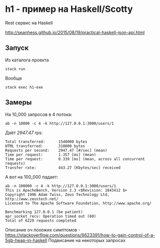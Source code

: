 # h1 - пример на Haskell/Scotty

Rest сервис на Haskell

http://seanhess.github.io/2015/08/19/practical-haskell-json-api.html

## Запуск

Из каталога проекта
```
stack run
```

Вообще
```
stack exec h1-exe
```

## Замеры

На 10_000 запросов в 4 потока:
```
ab -n 10000 -c 4 -k http://127.0.0.1:3000/users/1
```
Даёт _2947.47_ rps:
```
Total transferred:      1540000 bytes
HTML transferred:       310000 bytes
Requests per second:    2947.47 [#/sec] (mean)
Time per request:       1.357 [ms] (mean)
Time per request:       0.339 [ms] (mean, across all concurrent requests)
Transfer rate:          443.27 [Kbytes/sec] received
```

А вот на 100_000 падает:
```
ab -n 100000 -c 4 -k http://127.0.0.1:3000/users/1
This is ApacheBench, Version 2.3 <$Revision: 1843412 $>
Copyright 1996 Adam Twiss, Zeus Technology Ltd, http://www.zeustech.net/
Licensed to The Apache Software Foundation, http://www.apache.org/

Benchmarking 127.0.0.1 (be patient)
apr_socket_recv: Operation timed out (60)
Total of 6229 requests completed
```
Описание оч похожих симптомов - https://stackoverflow.com/questions/6623391/how-to-gain-control-of-a-5gb-heap-in-haskell
Подвисание на некоторых запросах
